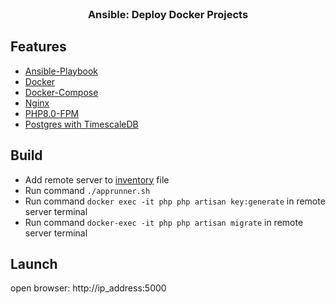 <br />
<div align="center">
  <h3 align="center">Ansible: Deploy Docker Projects</h3>
</div>

## Features

- [Ansible-Playbook](https://docs.ansible.com/ansible/latest/user_guide/playbooks_intro.html)
- [Docker](https://www.docker.com/)
- [Docker-Compose](https://docs.docker.com/compose/)
- [Nginx](https://hub.docker.com/_/nginx/tags?page=4)
- [PHP8.0-FPM](https://hub.docker.com/_/php/tags)
- [Postgres with TimescaleDB](https://docs.timescale.com/install/latest/installation-docker/#install-self-hosted-timescaledb-from-a-pre-built-container)

## Build

- Add remote server to [inventory](https://github.com/danielcristho/laravel-pgsql-nginx/blob/master/ansible/hosts) file
- Run command ``` ./apprunner.sh ```
- Run command ```docker exec -it php php artisan key:generate``` in remote server terminal
- Run command ```docker-exec -it php php artisan migrate``` in remote server terminal

## Launch

open browser: http://ip_address:5000 